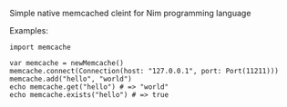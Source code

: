 Simple native memcached cleint for Nim programming language

Examples:
```Nimrod
import memcache

var memcache = newMemcache()
memcache.connect(Connection(host: "127.0.0.1", port: Port(11211)))
memcache.add("hello", "world")
echo memcache.get("hello") # => "world"
echo memcache.exists("hello") # => true
```